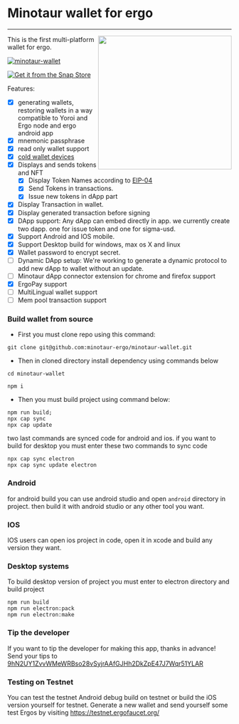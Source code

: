 
# Minotaur wallet for ergo

---
<img src="https://user-images.githubusercontent.com/90670824/156564933-fe5a5189-4d26-4705-ac5a-93537dde2ba7.png" align="right"  width="300">

This is the first multi-platform wallet for ergo.


[![minotaur-wallet](https://snapcraft.io/minotaur-wallet/badge.svg)](https://snapcraft.io/minotaur-wallet)

[![Get it from the Snap Store](https://snapcraft.io/static/images/badges/en/snap-store-black.svg)](https://snapcraft.io/minotaur-wallet)

Features:

- [X] generating wallets, restoring wallets in a way compatible to Yoroi and Ergo node and ergo android app
- [X] mnemonic passphrase
- [X] read only wallet support
- [X] [cold wallet devices](https://github.com/ergoplatform/ergo-wallet-app/wiki/Cold-wallet)
- [X] Displays and sends tokens and NFT
  - [X] Display Token Names according to [EIP-04](https://github.com/ergoplatform/eips/blob/master/eip-0004.md)
  - [X] Send Tokens in transactions.
  - [X] Issue new tokens in dApp part
- [X] Display Transaction in wallet.
- [X] Display generated transaction before signing
- [X] DApp support: Any dApp can embed directly in app. we currently create two dapp. one for issue token and one for sigma-usd.
- [X] Support Android and IOS mobile.
- [X] Support Desktop build for windows, max os X and linux
- [X] Wallet password to encrypt secret.
- [ ] Dynamic DApp setup: We're working to generate a dynamic protocol to add new dApp to wallet without an update.
- [ ] Minotaur dApp connector extension for chrome and firefox support
- [X] ErgoPay support
- [ ] MultiLingual wallet support
- [ ] Mem pool transaction support

[comment]: <> (You need at least Android 7 or iOS 13 to run Ergo Wallet.)

[comment]: <> (Visit the [Ergo Discord]&#40;https://discord.gg/kj7s7nb&#41; to give feedback.)

### Build wallet from source

* First you must clone repo using this command:

```
git clone git@github.com:minotaur-ergo/minotaur-wallet.git
```

* Then in cloned directory install dependency using commands below

```
cd minotaur-wallet

npm i
```
 * Then you must build project using command below:

```
npm run build;
npx cap sync
npx cap update
```

two last commands are synced code for android and ios. if you want to build for desktop you must enter these two commands to sync code

```
npx cap sync electron
npx cap sync update electron
```

### Android

for android build you can use android studio and open `android` directory in project. then build it with android studio or any other tool you want.


### IOS

IOS users can open ios project in code, open it in xcode and build any version they want.

### Desktop systems

To build desktop version of project you must enter to electron directory and build project

```
npm run build
npm run electron:pack
npm run electron:make
```


### Tip the developer

If you want to tip the developer for making this app, thanks in advance! Send your tips to
[9hN2UY1ZvvWMeWRBso28vSyjrAAfGJHh2DkZpE47J7Wqr51YLAR](https://explorer.ergoplatform.com/payment-request?address=9hN2UY1ZvvWMeWRBso28vSyjrAAfGJHh2DkZpE47J7Wqr51YLAR&amount=0&description=)

### Testing on Testnet
You can test the testnet Android debug build on testnet or build the iOS version yourself for testnet. Generate a new wallet and send
yourself some test Ergos by visiting https://testnet.ergofaucet.org/
